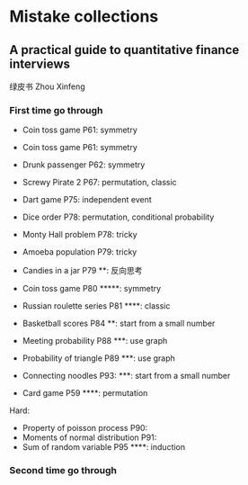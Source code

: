 # Mistake collections

## A practical guide to quantitative finance interviews
绿皮书 Zhou Xinfeng

### First time go through

- Coin toss game P61: symmetry
- Coin toss game P61: symmetry
- Drunk passenger P62: symmetry
- Screwy Pirate 2 P67: permutation, classic
- Dart game P75: independent event
- Dice order P78: permutation, conditional probability
- Monty Hall problem P78: tricky
- Amoeba population P79: tricky
- Candies in a jar P79 **: 反向思考
- Coin toss game P80 *****: symmetry
- Russian roulette series P81 ****: classic

- Basketball scores P84 **: start from a small number
- Meeting probability P88 ***: use graph
- Probability of triangle P89 ***: use graph
- Connecting noodles P93: ***: start from a small number
- Card game P59 ****: permutation

Hard:
- Property of poisson process P90:
- Moments of normal distribution P91:
- Sum of random variable P95 ****: induction

### Second time go through